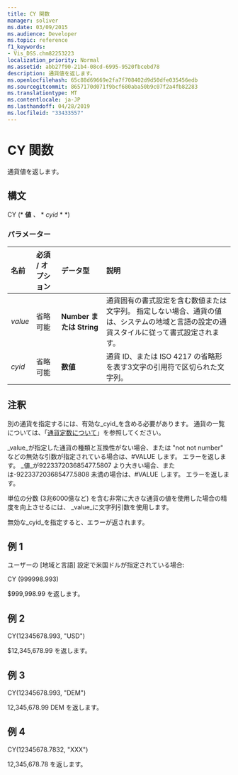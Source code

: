```yaml
---
title: CY 関数
manager: soliver
ms.date: 03/09/2015
ms.audience: Developer
ms.topic: reference
f1_keywords:
- Vis_DSS.chm82253223
localization_priority: Normal
ms.assetid: abb27f90-21b4-08cd-6995-9520fbcebd78
description: 通貨値を返します。
ms.openlocfilehash: 65c88d69669e2fa7f708402d9d50dfe035456edb
ms.sourcegitcommit: 8657170d071f9bcf680aba50b9c07f2a4fb82283
ms.translationtype: MT
ms.contentlocale: ja-JP
ms.lasthandoff: 04/28/2019
ms.locfileid: "33433557"
---
```

# <a name="cy-function"></a>CY 関数

通貨値を返します。
  
## <a name="syntax"></a>構文

CY (* **値** *、* * *cyid* * *) 
  
### <a name="parameters"></a>パラメーター

|**名前**|**必須 / オプション**|**データ型**|**説明**|
|:-----|:-----|:-----|:-----|
| _value_ <br/> |省略可能  <br/> |**Number または String** <br/> |通貨固有の書式設定を含む数値または文字列。 指定しない場合、通貨の値は、システムの地域と言語の設定の通貨スタイルに従って書式設定されます。  <br/> |
| _cyid_ <br/> |省略可能  <br/> |**数値** <br/> |通貨 ID、または ISO 4217 の省略形を表す3文字の引用符で区切られた文字列。  <br/> |
   
## <a name="remarks"></a>注釈

別の通貨を指定するには、有効な_cyid_を含める必要があります。 通貨の一覧については、「[通貨定数について](about-currency-constants.md)」を参照してください。
  
_value_が指定した通貨の種類と互換性がない場合、または "not not number" などの無効な引数が指定されている場合は、#VALUE します。 エラーを返します。 _値_が922337203685477.5807 より大きい場合、または-922337203685477.5808 未満の場合は、#VALUE します。 エラーを返します。 
  
単位の分数 (3兆6000億など) を含む非常に大きな通貨の値を使用した場合の精度を向上させるには、 _value_に文字列引数を使用します。
  
無効な_cyid_を指定すると、エラーが返されます。 
  
## <a name="example-1"></a>例 1

ユーザーの [地域と言語] 設定で米国ドルが指定されている場合:
  
CY (999998.993)
  
$999,998.99 を返します。
  
## <a name="example-2"></a>例 2

CY(12345678.993, "USD")
  
$12,345,678.99 を返します。
  
## <a name="example-3"></a>例 3

CY(12345678.993, "DEM")
  
12,345,678.99 DEM を返します。
  
## <a name="example-4"></a>例 4

CY(12345678.7832, "XXX")
  
12,345,678.78 を返します。
  

